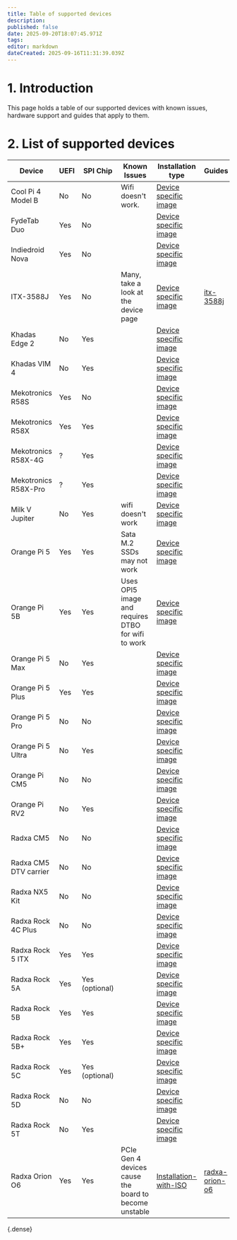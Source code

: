 ```yaml
---
title: Table of supported devices
description: 
published: false
date: 2025-09-20T18:07:45.971Z
tags: 
editor: markdown
dateCreated: 2025-09-16T11:31:39.039Z
---
```


# 1. Introduction
This page holds a table of our supported devices with known issues, hardware support and guides that apply to them.

# 2. List of supported devices

| Device            | UEFI  | SPI Chip | Known Issues | Installation type |Guides |
|-------------------|-------|-----------|--------------|--|--|
| Cool Pi 4 Model B       |  No   |   No   | Wifi doesn't work.| [Device specific image](/install/device-specific-image)| |
|FydeTab Duo|	Yes | No	|	|[Device specific image](/install/device-specific-image)| |
|Indiedroid Nova| Yes |	No |	|[Device specific image](/install/device-specific-image)| |
|ITX-3588J|	Yes |	No | Many, take a look at the device page	|[Device specific image](/install/device-specific-image)|[itx-3588j](/itx-3588j) |
|Khadas Edge 2| No | Yes |	|[Device specific image](/install/device-specific-image)| |
|Khadas VIM 4| No | Yes	|	|[Device specific image](/install/device-specific-image)| |
|Mekotronics R58S| Yes |No|	|[Device specific image](/install/device-specific-image)| |
|Mekotronics R58X|Yes|Yes|	|[Device specific image](/install/device-specific-image)| |
|Mekotronics R58X-4G|?|Yes|	|[Device specific image](/install/device-specific-image)| |
|Mekotronics R58X-Pro|?|Yes|	|[Device specific image](/install/device-specific-image)| |
|Milk V Jupiter|No|Yes|	wifi doesn't work|[Device specific image](/install/device-specific-image)| |
|Orange Pi 5|Yes|Yes| Sata M.2 SSDs may not work	|[Device specific image](/install/device-specific-image)| |
|Orange Pi 5B|Yes|Yes| Uses OPI5 image and requires DTBO for wifi to work	|[Device specific image](/install/device-specific-image)| |
|Orange Pi 5 Max|No|Yes|	|[Device specific image](/install/device-specific-image)| |
|Orange Pi 5 Plus|	Yes |Yes|	|[Device specific image](/install/device-specific-image)| |
|Orange Pi 5 Pro|No|No|	|[Device specific image](/install/device-specific-image)| |
|Orange Pi 5 Ultra|No|Yes|	|[Device specific image](/install/device-specific-image)| |
|Orange Pi CM5|No|No|	|[Device specific image](/install/device-specific-image)| |
|Orange Pi RV2|No|Yes|	|[Device specific image](/install/device-specific-image)| |
|Radxa CM5|No|No|	|[Device specific image](/install/device-specific-image)| |
|Radxa CM5 DTV carrier|No|No|	|[Device specific image](/install/device-specific-image)| |
|Radxa NX5 Kit|No|No|	|[Device specific image](/install/device-specific-image)| |
|Radxa Rock 4C Plus|No|No|	|[Device specific image](/install/device-specific-image)| |
|Radxa Rock 5 ITX|Yes|Yes|	|[Device specific image](/install/device-specific-image)| |
|Radxa Rock 5A|Yes|Yes (optional)|	|[Device specific image](/install/device-specific-image)| |
|Radxa Rock 5B|Yes|Yes|	|[Device specific image](/install/device-specific-image)| |
|Radxa Rock 5B+|Yes|Yes|	|[Device specific image](/install/device-specific-image)| |
|Radxa Rock 5C|Yes|Yes (optional)|	|[Device specific image](/install/device-specific-image)| |
|Radxa Rock 5D|No|No|	|[Device specific image](/install/device-specific-image)| |
|Radxa Rock 5T|No|Yes |	|[Device specific image](/install/device-specific-image)| |
| Radxa Orion O6 |  Yes   |Yes| PCIe Gen 4 devices cause the board to become unstable|[Installation-with-ISO](/install/Installation-with-ISO)| [radxa-orion-o6](/radxa-orion-o6)|
{.dense}